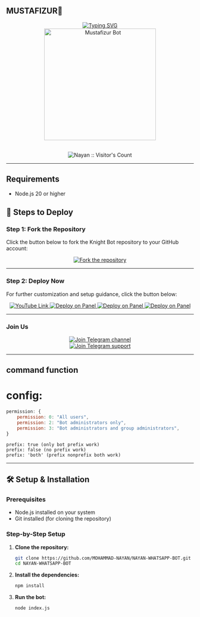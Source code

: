 ## MUSTAFIZUR👋

<!--
**Mustafizur-bot7/Mustafizur-bot7** is a ✨ _special_ ✨ repository because its `README.md` (this file) appears on your GitHub profile.

Here are some ideas to get you started:

- 🔭 I’m currently working on ...
- 🌱 I’m currently learning ...
- 👯 I’m looking to collaborate on ...
- 🤔 I’m looking for help with ...
- 💬 Ask me about ...
- 📫 How to reach me: ...
- 😄 Pronouns: ...
- ⚡ Fun fact: ...
-->
<div align="center"> 
  <a href="https://git.io/typing-svg"> 
    <img src="https://readme-typing-svg.demolab.com?font=Ribeye&size=50&pause=1000&color=33ff00&center=true&width=910&height=100&lines=Nayan Bot;Multi+Device+Whatsapp+Bot;Coded+By+Mohammad Mustafizur" alt="Typing SVG" />
  </a> 
</div> 

<div align="center"> 
  <a href="https://╔══╗....<3
╚╗╔╝..('\../')
╔╝╚╗..( •.• )
╚══╝..(,,)(,,)
╔╗╔═╦╦╦═╗ ╔╗╔╗
║╚╣║║║║╩╣ ║╚╝║
╚═╩═╩═╩═╝ ╚══╝"> 
    <img src="https://photos.app.goo.gl/kuFGaHRcB7JdkRRC9" alt="Mustafizur Bot" height="300"> 
  </a> 
</div>
<br>

<p align="center"><img src="https://profile-counter.glitch.me/{MUSTAFIZUR-WHATSAPP-BOT}/count.svg" alt="Nayan :: Visitor's Count" /></p>


---

## Requirements
- Node.js 20 or higher

## 🚀 Steps to Deploy

### Step 1: Fork the Repository

Click the button below to fork the Knight Bot repository to your GitHub account:

<div align="center">
  <a href="https://github.com/MOHAMMAD-NAYAN/NAYAN-WHATSAPP-BOT/fork">
    <img src="https://img.shields.io/badge/Fork-Repository-blue?style=for-the-badge" alt="Fork the repository"/>
  </a>
</div>

---

### Step 2: Deploy Now

For further customization and setup guidance, click the button below:

<div align="center">
  <a href="https://youtu.be/maayqyNRVoU?si=V0o0wDq81uYf2KAk">
    <img src="https://img.shields.io/badge/Deploy Tutorial-dc3545?style=for-the-badge&logo=youtube" alt="YouTube Link"/>
  </a>
  <a href="https://bot-hosting.net/">
    <img src="https://img.shields.io/badge/Deploy on BotHosting-28a745?style=for-the-badge" alt="Deploy on Panel"/>
  </a>
  <a href="https://dash.hmvhostings.com/register?ref=pShF2nc4/">
    <img src="https://img.shields.io/badge/Deploy on HMV-28a745?style=for-the-badge" alt="Deploy on Panel"/>
  </a>
  <a href="https://lunes.host/">
    <img src="https://img.shields.io/badge/Deploy on Lunes Host-28a745?style=for-the-badge" alt="Deploy on Panel"/>
  </a>
</div>



---

### Join Us

<div align="center">
  <a href="https://t.me/TEAM_X4X">
    <img src="https://img.shields.io/badge/Join%20Telegram Channel-0078E7?style=for-the-badge&logo=telegram&logoColor=white" alt="Join Telegram channel"/>
  </a><br>
  <a href="https://t.me/TEAM_X4X_CHAT">
    <img src="https://img.shields.io/badge/Join%20Telegram Support-0078E7?style=for-the-badge&logo=telegram&logoColor=white" alt="Join Telegram support"/>
  </a>
</div>

---

## command function 
# config: 
```js
permission: {
    permission: 0: "All users",
    permission: 2: "Bot administrators only",
    permission: 3: "Bot administrators and group administrators",
}
```
```code
prefix: true (only bot prefix work)
prefix: false (no prefix work)
prefix: 'both' (prefix nonprefix both work)
```
---



## 🛠️ Setup & Installation

### Prerequisites

- Node.js installed on your system
- Git installed (for cloning the repository)


### Step-by-Step Setup

1. **Clone the repository:**

    ```bash
    git clone https://github.com/MOHAMMAD-NAYAN/NAYAN-WHATSAPP-BOT.git
    cd NAYAN-WHATSAPP-BOT
    ```

2. **Install the dependencies:**

    ```bash
    npm install
    ```

3. **Run the bot:**

    ```bash
    node index.js
    ```
